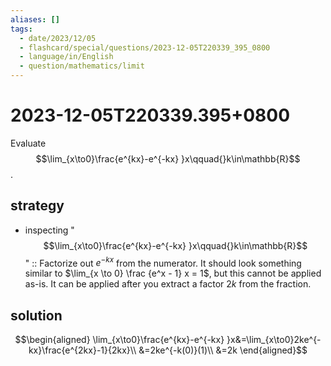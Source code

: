 ```yaml
---
aliases: []
tags:
  - date/2023/12/05
  - flashcard/special/questions/2023-12-05T220339_395_0800
  - language/in/English
  - question/mathematics/limit
---
```


# 2023-12-05T220339.395+0800

Evaluate $$\lim_{x\to0}\frac{e^{kx}-e^{-kx} }x\qquad{}k\in\mathbb{R}$$.

## strategy

- inspecting "$$\lim_{x\to0}\frac{e^{kx}-e^{-kx} }x\qquad{}k\in\mathbb{R}$$" :: Factorize out $e^{-kx}$ from the numerator. It should look something similar to $\lim_{x \to 0} \frac {e^x - 1} x = 1$, but this cannot be applied as-is. It can be applied after you extract a factor $2k$ from the fraction. <!--SR:!2024-07-14,9,250-->

## solution

$$\begin{aligned}
\lim_{x\to0}\frac{e^{kx}-e^{-kx} }x&=\lim_{x\to0}2ke^{-kx}\frac{e^{2kx}-1}{2kx}\\
&=2ke^{-k(0)}(1)\\
&=2k
\end{aligned}$$
